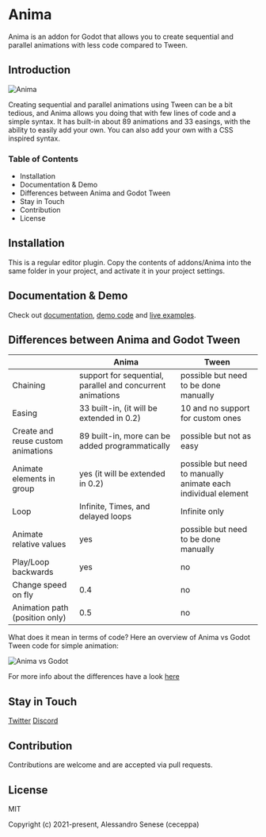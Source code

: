 # Anima

Anima is an addon for Godot that allows you to create sequential and parallel animations with less code compared to Tween.

## Introduction

![Anima](https://anima.ceceppa.me/anima.gif)

Creating sequential and parallel animations using Tween can be a bit tedious, and Anima allows you doing that with few lines of code and a simple syntax.
It has built-in about 89 animations and 33 easings, with the ability to easily add your own.
You can also add your own with a CSS inspired syntax.

### Table of Contents

- Installation
- Documentation & Demo
- Differences between Anima and Godot Tween
- Stay in Touch
- Contribution
- License

## Installation

This is a regular editor plugin. Copy the contents of addons/Anima into the same folder in your project, and activate it in your project settings.

## Documentation & Demo

Check out [documentation](https://anima.ceceppa.me), [demo code](https://github.com/ceceppa/anima-demos) and [live examples](https://anima.ceceppa.me/demo).

## Differences between Anima and Godot Tween

|                                    | Anima                                                      | Tween                                 |
|---|---|---|
| Chaining                           | support for sequential, parallel and concurrent animations | possible but need to be done manually |
| Easing                             | 33 built-in, (it will be extended in 0.2)            | 10 and no support for custom ones     |
| Create and reuse custom animations | 89 built-in, more can be added programmatically            | possible but not as easy              |
| Animate elements in group          | yes (it will be extended in 0.2)                           | possible but need to manually animate each individual element|
| Loop                               | Infinite, Times, and delayed loops                         | Infinite only               |
| Animate relative values            | yes                                                        | possible but need to be done manually                                    |
| Play/Loop backwards                | yes                                                        | no                                    |
| Change speed on fly                | 0.4                                                        | no                                    |
| Animation path (position only)     | 0.5                                                        | no                                    |

What does it mean in terms of code? Here an overview of Anima vs Godot Tween code for simple animation:

![Anima vs Godot](https://anima.ceceppa.me/code-difference.png)

For more info about the differences have a look [here](https://anima.ceceppa.me/doc/#anima-vs-tween)

## Stay in Touch

[Twitter](https://twitter.com/ceceppa)
[Discord](https://discord.gg/zgtF3us5yN)

## Contribution

Contributions are welcome and are accepted via pull requests.

## License

MIT

Copyright (c) 2021-present, Alessandro Senese (ceceppa)
